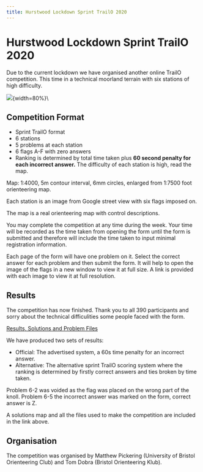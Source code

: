 ```yaml
---
title: Hurstwood Lockdown Sprint TrailO 2020
---
```


# Hurstwood Lockdown Sprint TrailO 2020

Due to the current lockdown we have organised another online TrailO competition.
This time in a technical moorland terrain with six stations of high difficulty.

![](https://i.imgur.com/Wk7xdls.jpg){width=80%}\

## Competition Format

* Sprint TrailO format
* 6 stations
* 5 problems at each station
* 6 flags A-F with zero answers
* Ranking is determined by total time taken plus **60 second penalty for each incorrect answer.** The difficulty of each station is high, read the map.

Map: 1:4000, 5m contour interval, 6mm circles, enlarged from 1:7500 foot orienteering map.

Each station is an image from Google street view with six flags imposed on.

The map is a real orienteering map with control descriptions.

You may complete the competition at any time during the week. Your time will
be recorded as the time taken from opening the form until the form is submitted and
therefore will include the time taken to input minimal registration information.

Each page of the form will have one problem on it. Select the correct answer
for each problem and then submit the form. It will help to open the image of the
flags in a new window to view it at full size. A link is provided with each
image to view it at full resolution.

## Results

The competition has now finished. Thank you to all 390 participants and sorry
about the technical difficulities some people faced with the form.

<a class="btn btn-primary" href="https://drive.google.com/drive/folders/1Vl_mAlKWI0Kxu17jidVOeKdoGcKrHUcV?usp=sharing" role="button">Results, Solutions and Problem Files</a>

We have produced two sets of results:

* Official: The advertised system, a 60s time penalty for an incorrect answer.
* Alternative: The alternative sprint TrailO scoring system where the ranking is determined
  by firstly correct answers and ties broken by time taken.

Problem 6-2 was voided as the flag was placed on the wrong part of the knoll.
Problem 6-5 the incorrect answer was marked on the form, correct answer is Z.

A solutions map and all the files used to make the competition are included in
the link above.

## Organisation

The competition was organised by Matthew Pickering (University of Bristol Orienteering Club) and Tom Dobra (Bristol Orienteering Klub).
